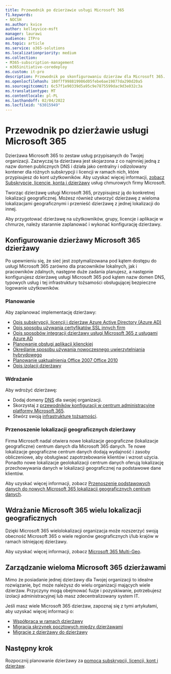 ```yaml
---
title: Przewodnik po dzierżawie usługi Microsoft 365
f1.keywords:
- NOCSH
ms.author: kvice
author: kelleyvice-msft
manager: laurawi
audience: ITPro
ms.topic: article
ms.service: o365-solutions
ms.localizationpriority: medium
ms.collection:
- M365-subscription-management
- m365initiative-coredeploy
ms.custom: it-pro
description: Przewodnik po skonfigurowaniu dzierżaw dla Microsoft 365.
ms.openlocfilehash: 180f7f998819986d05febe6ae19877da290d20a5
ms.sourcegitcommit: 6c57f1e90339d5a95c9e7875599dac9d3e032c3a
ms.translationtype: MT
ms.contentlocale: pl-PL
ms.lasthandoff: 02/04/2022
ms.locfileid: "63015949"
---
```

# <a name="tenant-roadmap-for-microsoft-365"></a>Przewodnik po dzierżawie usługi Microsoft 365

Dzierżawa Microsoft 365 to zestaw usług przypisanych do Twojej organizacji. Zazwyczaj ta dzierżawa jest skojarzona z co najmniej jedną z nazw domen publicznych DNS i działa jako centralny i odizolowany kontener dla różnych subskrypcji i licencji w ramach nich, które przypisujesz do kont użytkowników. Aby uzyskać więcej informacji, [zobacz Subskrypcje, licencje, konta i dzierżawy](subscriptions-licenses-accounts-and-tenants-for-microsoft-cloud-offerings.md) usług chmurowych firmy Microsoft.

Tworząc dzierżawę usługi Microsoft 365, przypisujesz ją do konkretnej lokalizacji geograficznej. Możesz również utworzyć dzierżawę z wieloma lokalizacjami geograficznymi i przenieść dzierżawę z jednej lokalizacji do innej.

Aby przygotować dzierżawę na użytkowników, grupy, licencje i aplikacje w chmurze, należy starannie zaplanować i wykonać konfigurację dzierżawy.

## <a name="set-up-your-microsoft-365-tenant"></a>Konfigurowanie dzierżawy Microsoft 365 dzierżawy

Po upewnieniu się, że sieć jest zoptymalizowana pod kątem dostępu do usługi Microsoft 365 zarówno dla pracowników lokalnych, jak i pracowników zdalnych, następne duże zadania planujesz, a następnie konfigurujesz dzierżawę usługi Microsoft 365 pod kątem nazw domen DNS, typowych usług i tej infrastruktury tożsamości obsługującej bezpieczne logowanie użytkowników.

### <a name="plan"></a>Planowanie

Aby zaplanować implementację dzierżawy:

- [Opis subskrypcji, licencji i dzierżaw Azure Active Directory (Azure AD)](subscriptions-licenses-accounts-and-tenants-for-microsoft-cloud-offerings.md)
- [Opis sposobu używania certyfikatów SSL innych firm](plan-for-third-party-ssl-certificates.md)
- [Opis sposobów integracji dzierżawy usługi Microsoft 365 z usługami Azure AD](integrated-apps-and-azure-ads.md)
- [Planowanie obsługi aplikacji klienckiej](microsoft-365-client-support-certificate-based-authentication.md)
- [Określanie sposobu używania nowoczesnego uwierzytelniania hybrydowego](hybrid-modern-auth-overview.md)
- [Planowanie uaktualnienia Office 2007 Office 2010](plan-upgrade-previous-versions-office.md)
- [Opis izolacji dzierżawy](/compliance/assurance/microsoft-365-isolation-controls)

### <a name="deploy"></a>Wdrażanie

Aby wdrożyć dzierżawę: 

- Dodaj domeny [DNS](../admin/setup/add-domain.md) dla swojej organizacji.
- Skorzystaj z [przewodników konfiguracji w centrum administracyjne platformy Microsoft 365](setup-guides-for-microsoft-365.md).
- Stwórz swoją [infrastrukturę tożsamości](deploy-identity-solution-overview.md).

### <a name="move-a-tenants-geographic-locations"></a>Przenoszenie lokalizacji geograficznych dzierżawy

Firma Microsoft nadal otwiera nowe lokalizacje geograficzne (lokalizacje geograficzne) centrum danych dla Microsoft 365 danych. Te nowe lokalizacje geograficzne centrum danych dodają wydajność i zasoby obliczeniowe, aby obsługiwać zapotrzebowanie klientów i wzrost użycia. Ponadto nowe lokalizacje geolokalizacji centrum danych oferują lokalizację przechowywania danych w lokalizacji geograficznej na podstawowe dane klientów.

Aby uzyskać więcej informacji, zobacz [Przenoszenie podstawowych danych do nowych Microsoft 365 lokalizacji geograficznych centrum danych](moving-data-to-new-datacenter-geos.md).


## <a name="deploy-microsoft-365-multi-geo"></a>Wdrażanie Microsoft 365 wielu lokalizacji geograficznych

Dzięki Microsoft 365 wielolokalizacji organizacja może rozszerzyć swoją obecność Microsoft 365 o wiele regionów geograficznych i/lub krajów w ramach istniejącej dzierżawy.

Aby uzyskać więcej informacji, zobacz [Microsoft 365 Multi-Geo](microsoft-365-multi-geo.md).

## <a name="manage-multiple-microsoft-365-tenants"></a>Zarządzanie wieloma Microsoft 365 dzierżawami 

Mimo że posiadanie jednej dzierżawy dla Twojej organizacji to idealne rozwiązanie, być może należysz do wielu organizacji mających wiele dzierżaw. Przyczyny mogą obejmować fuzje i pozyskiwanie, potrzebujesz izolacji administracyjnej lub masz zdecentralizowany system IT.

Jeśli masz wiele Microsoft 365 dzierżaw, zapoznaj się z tymi artykułami, aby uzyskać więcej informacji o:

- [Współpraca w ramach dzierżawy](microsoft-365-inter-tenant-collaboration.md)
- [Migracja skrzynek pocztowych między dzierżawami](cross-tenant-mailbox-migration.md)
- [Migracje z dzierżawy do dzierżawy](microsoft-365-tenant-to-tenant-migrations.md)

## <a name="next-step"></a>Następny krok

Rozpocznij planowanie dzierżawy za [pomocą subskrypcji, licencji, kont i dzierżaw](subscriptions-licenses-accounts-and-tenants-for-microsoft-cloud-offerings.md).